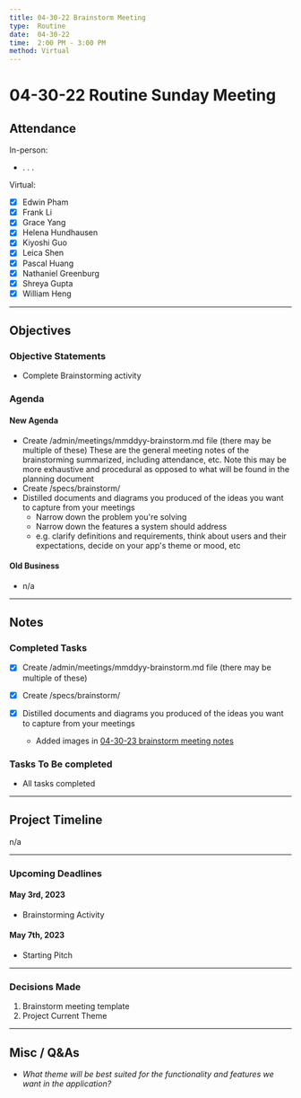 ```yaml
---
title: 04-30-22 Brainstorm Meeting
type:  Routine
date:  04-30-22
time:  2:00 PM - 3:00 PM
method: Virtual
---
```


# 04-30-22 Routine Sunday Meeting 

## Attendance

In-person:

- . . .

Virtual:

- [X] Edwin Pham 
- [X] Frank Li 
- [X] Grace Yang 
- [X] Helena Hundhausen 
- [X] Kiyoshi Guo 
- [X] Leica Shen
- [X] Pascal Huang 
- [X] Nathaniel Greenburg 
- [X] Shreya Gupta 
- [X] William Heng 

--- 

## Objectives

### Objective Statements

- Complete Brainstorming activity 

### Agenda
#### New Agenda
- Create  /admin/meetings/mmddyy-brainstorm.md file (there may be multiple of these)
These are the general meeting notes of the brainstorming summarized, including attendance, etc.
Note this may be more exhaustive and procedural as opposed to what will be found in the planning document
- Create /specs/brainstorm/
- Distilled documents and diagrams you produced of the ideas you want to capture from your meetings
  - Narrow down the problem you're solving
  - Narrow down the features a system should address
  - e.g. clarify definitions and requirements, think about users and their expectations, decide on your app's theme or mood, etc

#### Old Business
- n/a

--- 

## Notes

### Completed Tasks
- [X] Create  /admin/meetings/mmddyy-brainstorm.md file (there may be multiple of these)
- [X] Create /specs/brainstorm/ 
- [X] Distilled documents and diagrams you produced of the ideas you want to capture from your meetings 
  
  -  Added images in [04-30-23 brainstorm meeting notes](043023-brainstorm.md)


### Tasks To Be completed 
- All tasks completed 
  
---

## Project Timeline
n/a

---

### Upcoming Deadlines
#### May 3rd, 2023
- Brainstorming Activity
#### May 7th, 2023 
- Starting Pitch

---

### Decisions Made
1. Brainstorm meeting template 
2. Project Current Theme 

---

## Misc / Q&As
- *What theme will be best suited for the functionality and features we want in the application?*